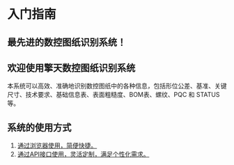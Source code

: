 # 入门指南

## 最先进的数控图纸识别系统！



## 欢迎使用擎天数控图纸识别系统

本系统可以高效、准确地识别数控图纸中的各种信息，包括形位公差、基准、关键尺寸、技术要求、基础信息表、表面粗糙度、BOM表、螺纹、PQC 和 STATUS 等。



## 系统的使用方式

1. [通过浏览器使用，简便快捷。](browser-use.md)
2. [通过API接口使用，灵活定制，满足个性化需求。](post-call.md)
